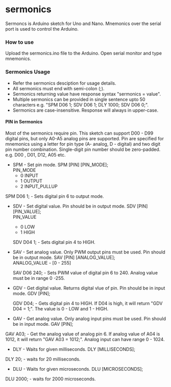 # sermonics
Sermoncs is Arduino sketch for Uno and Nano. Mnemonics over the serial port is used to control the Arduino.

### How to use
Upload the sermonics.ino file to the Arduino. Open serial monitor and type mnemonics.

### Sermonics Usage
* Refer the sermonics desciption for usage details. 
* All sermonics must end with semi-colon (;). 
* Sermonics returning value have response syntax "sermonics = value". 
* Multiple sermonics can be provided in single sentence upto 50 characters e.g. "SPM D06 1; SDV D06 1; DLY 1000; SDV D06 0;". 
* Sermonics are case-insensitive. Response will always in upper-case.

#### PIN in Sermonics
Most of the sermonics require pin. This sketch can support D00 - D99 digital pins, but only A0-A5 analog pins are supported. Pin are specified for mnemonics using a letter for pin type (A- analog, D - digital) and two digit pin number combination. Single-digit pin number should be zero-padded. e.g. D00 , D01, D12, A05 etc.


* SPM - Set pin mode.
   SPM [PIN] [PIN_MODE];   
    PIN_MODE   
     * 0  INPUT  
     * 1  OUTPUT   
     * 2  INPUT_PULLUP  

SPM D06 1; - Sets digital pin 6 to output mode.

* SDV - Set digital value. Pin should be in output mode.
   SDV [PIN] [PIN_VALUE];   
    PIN_VALUE   
     * 0  LOW  
     * 1  HIGH   

  SDV D04 1; - Sets digital pin 4 to HIGH.

* SAV - Set analog value. Only PWM output pins must be used. Pin should be in output mode.
   SAV [PIN] [ANALOG_VALUE];   
    ANALOG_VALUE  - [0 - 255]  

   SAV D06 240; - Sets PWM value of digital pin 6 to 240. Analog value must be in range 0 -255.

* GDV - Get digital value. Returns digital vlue of pin. Pin should be in input mode.
   GDV [PIN]; 

  GDV D04; - Gets digital pin 4 to HIGH. If D04 is high, it will return "GDV D04 = 1;". 
  The value is 0 - LOW and 1 - HIGH.

* GAV - Get analog value. Only analog input pins must be used. Pin should be in input mode.
   GAV [PIN];    

GAV A03; - Get the analog value of analog pin 6. If  analog value of A04 is 1012, it will return "GAV A03 = 1012;". Analog input can have range 0 - 1024.

* DLY - Waits for given milliseconds.
   DLY [MILLISECONDS];
 
DLY 20; - waits for 20 milliseconds. 

* DLU - Waits for given microseconds.
   DLU [MICROSECONDS];
 
DLU 2000; - waits for 2000 microseconds. 

